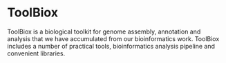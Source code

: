 # ToolBiox
ToolBiox is a biological toolkit for genome assembly, annotation and analysis that we have accumulated from our bioinformatics work. ToolBiox includes a number of practical tools, bioinformatics analysis pipeline and convenient libraries.
